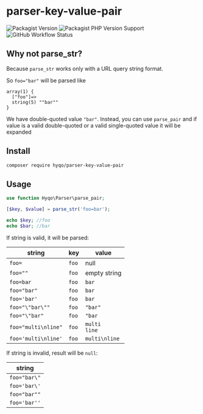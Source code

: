 # parser-key-value-pair
![Packagist Version](https://img.shields.io/packagist/v/hyqo/parser-key-value-pair?style=flat-square)
![Packagist PHP Version Support](https://img.shields.io/packagist/php-v/hyqo/parser-key-value-pair?style=flat-square)
![GitHub Workflow Status](https://img.shields.io/github/workflow/status/hyqo/parser-key-value-pair/run-tests?style=flat-square)
## Why not parse_str?
Because `parse_str` works only with a URL query string format.

So `foo="bar"` will be parsed like
```text
array(1) {
  ["foo"]=>
  string(5) ""bar""
}
```
We have double-quoted value `"bar"`. Instead, you can use `parse_pair` and if value is a valid double-quoted or a valid single-quoted value it will be expanded

## Install

```sh
composer require hyqo/parser-key-value-pair
```

## Usage
```php
use function Hyqo\Parser\parse_pair;

[$key, $value] = parse_str('foo=bar');

echo $key; //foo
echo $bar; //bar
```

If string is valid, it will be parsed:

| string              | key   | value              |
|---------------------|-------|--------------------|
| `foo=`              | `foo` | null               | 
| `foo=""`            | `foo` | empty string       | 
| `foo=bar`           | `foo` | `bar`              | 
| `foo="bar"`         | `foo` | `bar`              | 
| `foo='bar'`         | `foo` | `bar`              |
| `foo="\"bar\""`     | `foo` | `"bar"`            |
| `foo="\"bar"`       | `foo` | `"bar`             |
| `foo="multi\nline"` | `foo` | `multi`<br/>`line` |
| `foo='multi\nline'` | `foo` | `multi\nline`      |


If string is invalid, result will be `null`:

| string       |
|--------------|
| `foo="bar\"` | 
| `foo='bar\'` |
| `foo="bar""` |
| `foo='bar''` |
